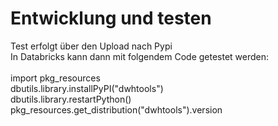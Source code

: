 # Entwicklung und testen
Test erfolgt über den Upload nach Pypi  
In Databricks kann dann mit folgendem Code getestet werden:  
<br>
import pkg_resources  
dbutils.library.installPyPI("dwhtools")  
dbutils.library.restartPython()  
pkg_resources.get_distribution("dwhtools").version
